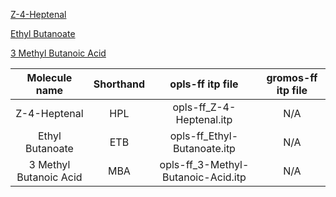 [Z-4-Heptenal](https://webbook.nist.gov/cgi/cbook.cgi?ID=6728-31-0)

[Ethyl Butanoate](https://pubchem.ncbi.nlm.nih.gov/compound/Ethyl-butyrate)

[3 Methyl Butanoic Acid](https://webbook.nist.gov/cgi/cbook.cgi?ID=503-74-2)

| Molecule name | Shorthand | opls-ff itp file | gromos-ff itp file | 
| :---: | :---: | :---: | :---: |
| Z-4-Heptenal | HPL | opls-ff_Z-4-Heptenal.itp | N/A |
| Ethyl Butanoate | ETB | opls-ff_Ethyl-Butanoate.itp | N/A |
| 3 Methyl Butanoic Acid | MBA | opls-ff_3-Methyl-Butanoic-Acid.itp | N/A |

